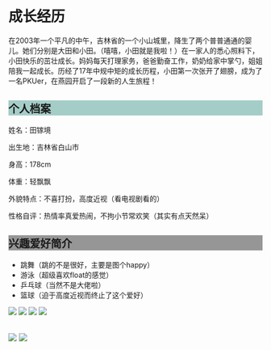 <head>
<meta charset="utf-8"/>
<style type="text/css">
<style>
body {
    background-image: url("paper.gif");
}
</style>

<script>
var _hmt = _hmt || [];
(function() {
var hm = document.createElement("script");
hm.src = "//hm.baidu.com/hm.js?73c27e26f610eb3c9f3feb0c75b03925";
var s = document.getElementsByTagName("script")[0];
s.parentNode.insertBefore(hm, s);
})();
</script>
</head>
<body>
  <h1>成长经历</h1>
  <p>在2003年一个平凡的中午，吉林省的一个小山城里，降生了两个普普通通的婴儿。她们分别是大田和小田。（嘻嘻，小田就是我啦！）在一家人的悉心照料下，小田快乐的茁壮成长。妈妈每天打理家务，爸爸勤奋工作，奶奶给家中掌勺，姐姐陪我一起成长。历经了17年中规中矩的成长历程，小田第一次张开了翅膀，成为了一名PKUer，在燕园开启了一段新的人生旅程！</p>
  <h2 style="background-color:rgb(165, 205, 200)">
  个人档案</h2>
  <p>姓名：田镓境</P>
  <p> 出生地：吉林省白山市</p>
  <p>  身高：178cm</p>
  <p>  体重：轻飘飘</p>
  <p>  外貌特点：不喜打扮，高度近视（看电视剧看的）</p>
   <p>性格自评：热情率真爱热闹，不拘小节常欢笑（其实有点天然呆）</p>
   <h2 style="background-color:rgb(150,150,150)">兴趣爱好简介</h2>
   <ul>
 <li>跳舞（跳的不是很好，主要是图个happy）</li>
 <li>游泳（超级喜欢float的感觉）</li>
 <li>乒乓球（当然不是大佬啦）</li>
 <li>篮球（迫于高度近视而终止了这个爱好）</li>
 </ul>
 <img src="跳舞.jpg">
 <img src="游泳.jpg">
 <img src="乒乓球.jpg">
 <img src="篮球.jpg">
 <h2 style="backgroune-color:rgb(200,150,165)>生活片段节选</h2>
 <p>来到PKU的日子总是欢乐多多。从第一次带上北京大学的校徽，我就融入了这个大家庭之中。军训期间，国旗班的训练让我收获了意志和满满的光荣感；上课期间，知识与新技能的学习让我倍感新奇；班级团建时，故宫的古典韵味让我叹为观止。</p>
 <img src="校徽.jpg">
 <img src="故宫游.jpg">
 <img src="国旗班.jpg">


